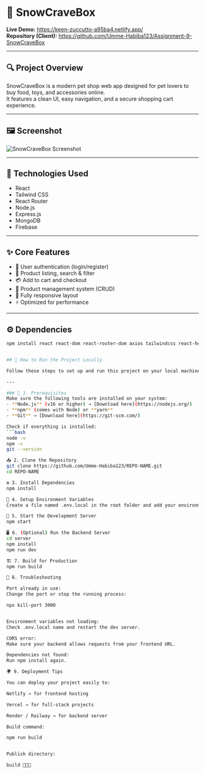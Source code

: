 # 🐾 SnowCraveBox

**Live Demo:** https://keen-zuccutto-a95ba4.netlify.app/  
**Repository (Client):** https://github.com/Umme-Habiba123/Assignment-9-SnowCraveBox

---

## 🔍 Project Overview
SnowCraveBox is a modern pet shop web app designed for pet lovers to buy food, toys, and accessories online.  
It features a clean UI, easy navigation, and a secure shopping cart experience.

---

## 🖼 Screenshot
![SnowCraveBox Screenshot](https://i.ibb.co.com/9JxsBWr/pic-2.jpg)

---

## 🧰 Technologies Used
- React  
- Tailwind CSS  
- React Router  
- Node.js  
- Express.js  
- MongoDB  
- Firebase  

---

## ✨ Core Features
- 🐶 User authentication (login/register)  
- 🛒 Product listing, search & filter  
- 💳 Add to cart and checkout  
- 🧾 Product management system (CRUD)  
- 📱 Fully responsive layout  
- ⚡ Optimized for performance  

---

## ⚙️ Dependencies
```bash
npm install react react-dom react-router-dom axios tailwindcss react-hook-form classnames


## 🚀 How to Run the Project Locally

Follow these steps to set up and run this project on your local machine 👇

---

### 🧩 1. Prerequisites
Make sure the following tools are installed on your system:
- **Node.js** (v16 or higher) → [Download here](https://nodejs.org/)
- **npm** (comes with Node) or **yarn**
- **Git** → [Download here](https://git-scm.com/)

Check if everything is installed:
```bash
node -v
npm -v
git --version

📥 2. Clone the Repository
git clone https://github.com/Umme-Habiba123/REPO-NAME.git
cd REPO-NAME

⚙️ 3. Install Dependencies
npm install

🔐 4. Setup Environment Variables
Create a file named .env.local in the root folder and add your environment variables.

🧠 5. Start the Development Server
npm start

🖥️ 6. (Optional) Run the Backend Server
cd server
npm install
npm run dev

🏗️ 7. Build for Production
npm run build

🧹 8. Troubleshooting

Port already in use:
Change the port or stop the running process:

npx kill-port 3000


Environment variables not loading:
Check .env.local name and restart the dev server.

CORS error:
Make sure your backend allows requests from your frontend URL.

Dependencies not found:
Run npm install again.

🌍 9. Deployment Tips

You can deploy your project easily to:

Netlify → for frontend hosting

Vercel → for full-stack projects

Render / Railway → for backend server

Build command:

npm run build


Publish directory:

build 🎉🎉🎉









